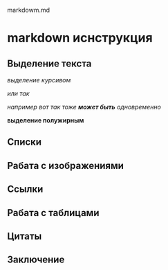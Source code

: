 markdowm.md

# markdown иснструкция

## Выделение текста

*выделение курсивом*

_или так_

_например вот так тоже **может быть** одновременно_


**выделение полужирным**

## Списки

## Рабата с изображениями

## Ссылки

## Рабата с таблицами

## Цитаты

## Заключение